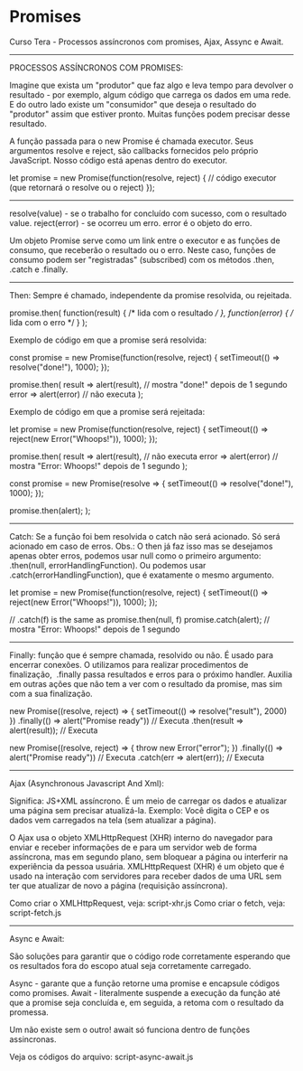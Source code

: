 # Promises
Curso Tera - Processos assíncronos com promises, Ajax, Assync e Await.
_____

PROCESSOS ASSÍNCRONOS COM PROMISES:

Imagine que exista um "produtor" que faz algo e leva tempo para devolver o resultado - por exemplo, algum código que carrega os dados em uma rede. E do outro lado existe um "consumidor" que deseja o resultado do "produtor" assim que estiver pronto. Muitas funções podem precisar desse resultado. 

A função passada para o new Promise é chamada executor.
Seus argumentos resolve e reject, são callbacks fornecidos pelo próprio JavaScript. Nosso código está apenas dentro do executor.

let promise = new Promise(function(resolve, reject) {
  // código executor (que retornará o resolve ou o reject)
});

_____

resolve(value) - se o trabalho for concluído com sucesso, com o resultado value.
reject(error) - se ocorreu um erro. error é o objeto do erro.

Um objeto Promise serve como um link entre o executor e as funções de consumo, que receberão o resultado ou o erro. Neste caso, funções de consumo podem ser "registradas" (subscribed) com os métodos .then, .catch e .finally.

_____

Then: Sempre é chamado, independente da promise resolvida, ou rejeitada.

promise.then(
  function(result) { /* lida com o resultado */ },
  function(error) { /* lida com o erro */ }
);

Exemplo de código em que a promise será resolvida:

const promise = new Promise(function(resolve, reject) {
  setTimeout(() => resolve("done!"), 1000);
});

promise.then(
  result => alert(result), // mostra "done!" depois de 1 segundo
  error => alert(error) // não executa
);

Exemplo de código em que a promise será rejeitada:

let promise = new Promise(function(resolve, reject) {
  setTimeout(() => reject(new Error("Whoops!")), 1000);
});

promise.then(
  result => alert(result), // não executa
  error => alert(error) // mostra "Error: Whoops!" depois de 1 segundo
);

const promise = new Promise(resolve => {
  setTimeout(() => resolve("done!"), 1000);
});

promise.then(alert);
);

_____

Catch: Se a função foi bem resolvida o catch não será acionado. Só será acionado em caso de erros. Obs.: O then já faz isso mas se desejamos apenas obter erros, podemos usar null como o primeiro argumento: .then(null, errorHandlingFunction). Ou podemos usar .catch(errorHandlingFunction), que é exatamente o mesmo argumento.

let promise = new Promise(function(resolve, reject) {
  setTimeout(() => reject(new Error("Whoops!")), 1000);
});

// .catch(f) is the same as promise.then(null, f)
promise.catch(alert); // mostra "Error: Whoops!" depois de 1 segundo

_____

Finally: função que é sempre chamada, resolvido ou não. É usado para encerrar conexões. O utilizamos para realizar procedimentos de finalização,  .finally passa resultados e erros para o próximo handler. Auxilia em outras ações que não tem a ver com o resultado da promise, mas sim com a sua finalização.

new Promise((resolve, reject) => {
  setTimeout(() => resolve("result"), 2000)
})
  .finally(() => alert("Promise ready")) // Executa
 .then(result => alert(result)); // Executa

new Promise((resolve, reject) => {
  throw new Error("error");
})
  .finally(() => alert("Promise ready")) // Executa
  .catch(err => alert(err));  // Executa

_____

Ajax (Asynchronous Javascript And Xml):

Significa: JS+XML assíncrono.
É um meio de carregar os dados e atualizar uma página sem precisar atualizá-la.
Exemplo: Você digita o CEP e os dados vem carregados na tela (sem atualizar a página).


O Ajax usa o objeto XMLHttpRequest (XHR) interno do navegador para enviar e receber informações de e para um servidor web de forma assíncrona, mas em segundo plano, sem bloquear a página ou interferir na experiência da pessoa usuária. XMLHttpRequest (XHR) é um objeto que é usado na interação com servidores para receber dados de uma URL sem ter que atualizar de novo a página (requisição assíncrona).

Como criar o XMLHttpRequest, veja: script-xhr.js
Como criar o fetch, veja: script-fetch.js
_____

Async e Await:

São soluções para garantir que o código rode corretamente esperando que os resultados fora do escopo atual seja corretamente carregado.

Async - garante que a função retorne uma promise e encapsule códigos como promises.
Await - literalmente suspende a execução da função até que a promise seja concluída e, em seguida, a retoma com o resultado da promessa.

Um não existe sem o outro!
await só funciona dentro de funções assincronas.

Veja os códigos do arquivo: script-async-await.js
